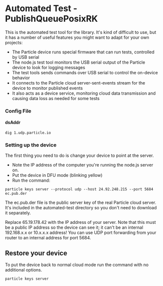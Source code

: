 # Automated Test - PublishQueuePosixRK

This is the automated test tool for the library. It's kind of difficult to use, but it has a 
number of useful features you might want to adapt for your own projects:

- The Particle device runs special firmware that can run tests, controlled by USB serial
- The node.js test tool monitors the USB serial output of the Particle device to look for logging messages
- The test tools sends commands over USB serial to control the on-device behavior
- It connects to the Particle cloud server-sent-events stream for the device to monitor published events
- It also acts as a device service, monitoring cloud data transmission and causing data loss as needed for some tests



### Config File

#### dsAddr

```
dig 1.udp.particle.io
```

### Setting up the device


The first thing you need to do is change your device to point at the server. 

- Note the IP address of the computer you're running the node.js server on.
- Put the device in DFU mode (blinking yellow)
- Run the command:

```
particle keys server --protocol udp --host 24.92.248.215 --port 5684 ec.pub.der
```

The ec.pub.der file is the public server key of the real Particle cloud server. It's included in the automated-test directory so you don't need to download it separately.

Replace 65.19.178.42 with the IP address of your server. Note that this must be a public IP address so the device can see it; it can't be an internal 192.168.x.x or 10.x.x.x address! You can use UDP port forwarding from your router to an internal address for port 5684.



## Restore your device

To put the device back to normal cloud mode run the command with no additional options.

```
particle keys server
```





